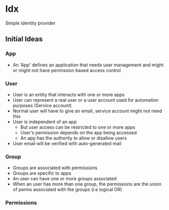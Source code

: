 # Idx
Simple identity provider


## Initial Ideas

### App
- An 'App' defines an application that needs user management and might or might not have permission based access control


### User
- User is an entity that interacts with one or more apps
- User can represent a real user or a user account used for automation purposes (Service account)
- Normal user will have to give an email, service account might not need this
- User is independent of an app
  - But user access can be restricted to one or more apps
  - User's permission depends on the app being accessed
  - An app has the authority to allow or disallow users
- User email will be verified with auto-generated mail
  

### Group
- Groups are associated with permissions
- Groups are specific to apps
- An user can have one or more groups associated
- When an user has more than one group, the permissions are the union of perms associated with the groups (i.e logical OR)


### Permissions
  
